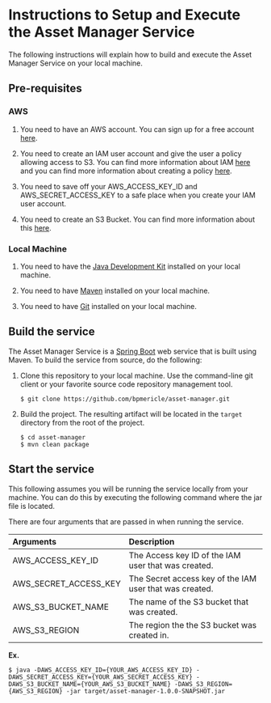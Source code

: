 # Instructions to Setup and Execute the Asset Manager Service

The following instructions will explain how to build and execute the Asset Manager Service on your local machine.

## Pre-requisites

### AWS

1. You need to have an AWS account. You can sign up for a free account [here](https://aws.amazon.com/free/).

2. You need to create an IAM user account and give the user a policy allowing access to S3. You can find more information about IAM [here](https://docs.aws.amazon.com/IAM/latest/UserGuide/getting-started.html) and you can find more information about creating a policy [here](https://aws.amazon.com/blogs/security/writing-iam-policies-how-to-grant-access-to-an-amazon-s3-bucket/).

3. You need to save off your AWS_ACCESS_KEY_ID and AWS_SECRET_ACCESS_KEY to a safe place when you create your IAM user account.

4. You need to create an S3 Bucket. You can find more information about this [here](https://docs.aws.amazon.com/AmazonS3/latest/user-guide/create-bucket.html).

### Local Machine

1. You need to have the [Java Development Kit](http://www.oracle.com/technetwork/java/javase/downloads/jdk8-downloads-2133151.html) installed on your local machine.

2. You need to have [Maven](https://maven.apache.org/index.html) installed on your local machine.

3. You need to have [Git](https://git-scm.com/) installed on your local machine.

## Build the service

The Asset Manager Service is a [Spring Boot](https://projects.spring.io/spring-boot/) web service that is built using Maven. To build the service from source, do the following:

1. Clone this repository to your local machine. Use the command-line git client or your favorite source code repository management tool.

    ```
    $ git clone https://github.com/bpmericle/asset-manager.git
    ```

2. Build the project. The resulting artifact will be located in the `target` directory from the root of the project.

    ```
    $ cd asset-manager
    $ mvn clean package
    ```

## Start the service

This following assumes you will be running the service locally from your machine. You can do this by executing the following command where the jar file is located.

There are four arguments that are passed in when running the service.

| Arguments             | Description                                             |
|:----------------------|:--------------------------------------------------------|
| AWS_ACCESS_KEY_ID     | The Access key ID of the IAM user that was created.     |
| AWS_SECRET_ACCESS_KEY | The Secret access key of the IAM user that was created. |
| AWS_S3_BUCKET_NAME    | The name of the S3 bucket that was created.             |
| AWS_S3_REGION         | The region the the S3 bucket was created in.            |

**Ex.**
```
$ java -DAWS_ACCESS_KEY_ID={YOUR_AWS_ACCESS_KEY_ID} -DAWS_SECRET_ACCESS_KEY={YOUR_AWS_SECRET_ACCESS_KEY} -DAWS_S3_BUCKET_NAME={YOUR_AWS_S3_BUCKET_NAME} -DAWS_S3_REGION={AWS_S3_REGION} -jar target/asset-manager-1.0.0-SNAPSHOT.jar
```
